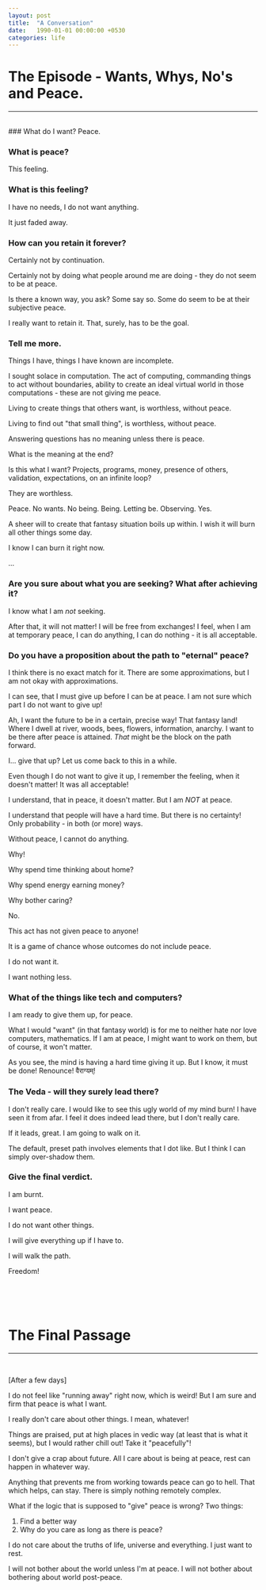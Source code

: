 ```yaml
---
layout: post
title:  "A Conversation"
date:   1990-01-01 00:00:00 +0530
categories: life
---
```


# The Episode - Wants, Whys, No's and Peace.
---
<br />
### What do I want?
Peace.

### What is peace?
This feeling.

### What is this feeling?
I have no needs, I do not want anything.

It just faded away.

### How can you retain it forever?
Certainly not by continuation.

Certainly not by doing what people around me are doing - they do not
seem to be at peace.

Is there a known way, you ask? Some say so. Some do seem to be at
their subjective peace.

I really want to retain it. That, surely, has to be the goal.

### Tell me more.
Things I have, things I have known are incomplete.

I sought solace in computation. The act of computing, commanding
things to act without boundaries, ability to create an ideal virtual
world in those computations - these are not giving me peace.

Living to create things that others want, is worthless, without peace.

Living to find out "that small thing", is worthless, without peace.

Answering questions has no meaning unless there is peace.

What is the meaning at the end?

Is this what I want? Projects, programs, money, presence of others,
validation, expectations, on an infinite loop?

They are worthless.

Peace. No wants. No being. Being. Letting be. Observing. Yes.

A sheer will to create that fantasy situation boils up within. I wish
it will burn all other things some day.

I know I can burn it right now.

...

### Are you sure about what you are seeking? What after achieving it?
I know what I am _not_ seeking.

After that, it will not matter! I will be free from exchanges! I feel,
when I am at temporary peace, I can do anything, I can do nothing - it
is all acceptable.

### Do you have a proposition about the path to "eternal" peace?
I think there is no exact match for it. There are some approximations,
but I am not okay with approximations.

I can see, that I must give up before I can be at peace. I am not sure
 which part I do not want to give up!

Ah, I want the future to be in a certain, precise way!  That fantasy
land! Where I dwell at river, woods, bees, flowers, information,
anarchy. I want to be there after peace is attained. _That_ might be
the block on the path forward.

I... give that up? Let us come back to this in a while.

Even though I do not want to give it up, I remember the feeling, when
it doesn't matter! It was all acceptable!

I understand, that in peace, it doesn't matter. But I am *NOT* at
peace.

I understand that people will have a hard time. But there is no
certainty! Only probability - in both (or more) ways.

Without peace, I cannot do anything.

Why!

Why spend time thinking about home?

Why spend energy earning money?

Why bother caring?

No.

This act has not given peace to anyone!

It is a game of chance whose outcomes do not include peace.

I do not want it.

I want nothing less.

### What of the things like tech and computers?
I am ready to give them up, for peace.

What I would "want" (in that fantasy world) is for me to neither hate
nor love computers, mathematics. If I am at peace, I might want to
work on them, but of course, it won't matter.

As you see, the mind is having a hard time giving it up. But I know,
it must be done! Renounce! वैराग्यम्!

### The Veda - will they surely lead there?
I don't really care. I would like to see this ugly world of my mind
burn! I have seen it from afar. I feel it does indeed lead there, but
I don't really care.

If it leads, great. I am going to walk on it.

The default, preset path involves elements that I dot like. But I
think I can simply over-shadow them.

### Give the final verdict.
I am burnt.

I want peace.

I do not want other things.

I will give everything up if I have to.

I will walk the path.

Freedom!

<br /><br /><br />

# The Final Passage
---
<br />

[After a few days]

I do not feel like "running away" right now, which is weird! But I am
sure and firm that peace is what I want.

I really don't care about other things. I mean, whatever!

Things are praised, put at high places in vedic way (at least that is
what it seems), but I would rather chill out! Take it "peacefully"!

I don't give a crap about future. All I care about is being at peace,
rest can happen in whatever way.

Anything that prevents me from working towards peace can go to
hell. That which helps, can stay. There is simply nothing remotely
complex.

What if the logic that is supposed to "give" peace is wrong? Two
things:
1. Find a better way
2. Why do you care as long as there is peace?

I do not care about the truths of life, universe and everything. I
just want to rest.

I will not bother about the world unless I'm at peace. I will not
bother about bothering about world post-peace.
